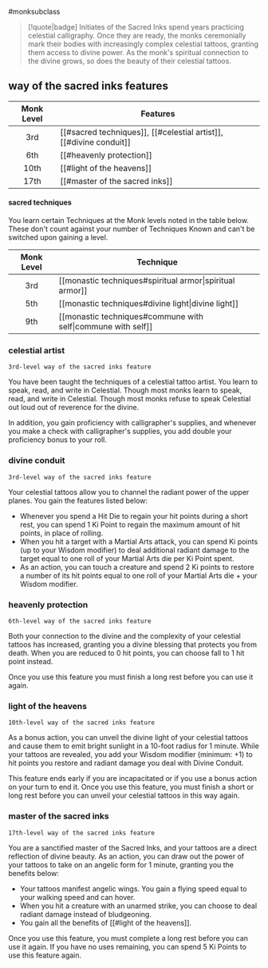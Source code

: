 #monksubclass

> [!quote|badge] 
> Initiates of the Sacred Inks spend years practicing celestial calligraphy. Once they are ready, the monks ceremonially mark their bodies with increasingly complex celestial tattoos, granting them access to divine power. As the monk's spiritual connection to the divine grows, so does the beauty of their celestial tattoos.
## way of the sacred inks features
| **Monk Level** | **Features**                                                       |
| :------------: | ------------------------------------------------------------------ |
|      3rd       | [[#sacred techniques]], [[#celestial artist]], [[#divine conduit]] |
|      6th       | [[#heavenly protection]]                                           |
|      10th      | [[#light of the heavens]]                                          |
|      17th      | [[#master of the sacred inks]]                                     |

#### sacred techniques
You learn certain Techniques at the Monk levels noted in the table below. These don't count against your number of Techniques Known and can't be switched upon gaining a level.

| **Monk Level** | **Technique**                                                |
| :------------: | ------------------------------------------------------------ |
|      3rd       | [[monastic techniques#spiritual armor\|spiritual armor]]     |
|      5th       | [[monastic techniques#divine light\|divine light]]           |
|      9th       | [[monastic techniques#commune with self\|commune with self]] |

### celestial artist
`3rd-level way of the sacred inks feature`

You have been taught the techniques of a celestial tattoo artist. You learn to speak, read, and write in Celestial. Though most monks learn to speak, read, and write in Celestial. Though most monks refuse to speak Celestial out loud out of reverence for the divine.

In addition, you gain proficiency with calligrapher's supplies, and whenever you make a check with calligrapher's supplies, you add double your proficiency bonus to your roll.
### divine conduit
`3rd-level way of the sacred inks feature`

Your celestial tattoos allow you to channel the radiant power of the upper planes. You gain the features listed below:
- Whenever you spend a Hit Die to regain your hit points during a short rest, you can spend 1 Ki Point to regain the maximum amount of hit points, in place of rolling.
- When you hit a target with a Martial Arts attack, you can spend Ki points (up to your Wisdom modifier) to deal additional radiant damage to the target equal to one roll of your Martial Arts die per Ki Point spent.
- As an action, you can touch a creature and spend 2 Ki points to restore a number of its hit points equal to one roll of your Martial Arts die + your Wisdom modifier.
### heavenly protection
`6th-level way of the sacred inks feature`

Both your connection to the divine and the complexity of your celestial tattoos has increased, granting you a divine blessing that protects you from death. When you are reduced to 0 hit points, you can choose fall to 1 hit point instead.

Once you use this feature you must finish a long rest before you can use it again.
### light of the heavens
`10th-level way of the sacred inks feature`

As a bonus action, you can unveil the divine light of your celestial tattoos and cause them to emit bright sunlight in a 10-foot radius for 1 minute. While your tattoos are revealed, you add your Wisdom modifier (minimum: +1) to hit points you restore and radiant damage you deal with Divine Conduit.

This feature ends early if you are incapacitated or if you use a bonus action on your turn to end it. Once you use this feature, you must finish a short or long rest before you can unveil your celestial tattoos in this way again.
### master of the sacred inks
`17th-level way of the sacred inks feature`

You are a sanctified master of the Sacred Inks, and your tattoos are a direct reflection of divine beauty. As an action, you can draw out the power of your tattoos to take on an angelic form for 1 minute, granting you the benefits below:
- Your tattoos manifest angelic wings. You gain a flying speed equal to your walking speed and can hover.
- When you hit a creature with an unarmed strike, you can choose to deal radiant damage instead of bludgeoning.
- You gain all the benefits of [[#light of the heavens]].

Once you use this feature, you must complete a long rest before you can use it again. If you have no uses remaining, you can spend 5 Ki Points to use this feature again.
